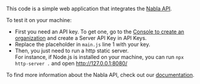 This code is a simple web application that integrates the [Nabla API](https://www.nabla.com/). 

To test it on your machine:
- First you need an API key. To get one, go to the [Console to create an organization](https://pro.nabla.com/copilot-api-signup) and create a Server API Key in API Keys.
- Replace the placeholder in `main.js` line 1 with your key. 
- Then, you just need to run a http static server.  
  For instance, if Node.js is installed on your machine, you can run `npx http-server .` and open http://127.0.0.1:8080/

To find more information about the Nabla API, check out our [documentation](https://docs.nabla.com).
